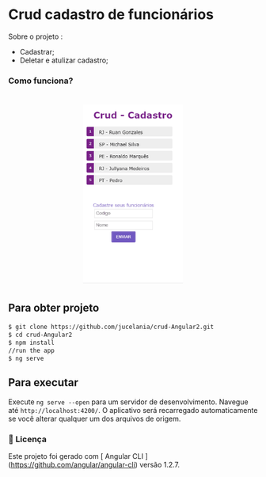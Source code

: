 
# Crud cadastro de funcionários
  
Sobre o projeto : 
- Cadastrar;
- Deletar e atulizar cadastro;


### Como funciona?

<h1 align="center">
    <img src="./crud.gif" alt="" width="40%" height="40%">
</h1>


## Para obter projeto

```
$ git clone https://github.com/jucelania/crud-Angular2.git
$ cd crud-Angular2
$ npm install
//run the app
$ ng serve
```
## Para executar 

Execute `ng serve --open` para um servidor de desenvolvimento. Navegue até `http://localhost:4200/`. O aplicativo será recarregado automaticamente se você alterar qualquer um dos arquivos de origem.

### 📝 Licença

Este projeto foi gerado com [ Angular CLI ] (https://github.com/angular/angular-cli) versão 1.2.7.






